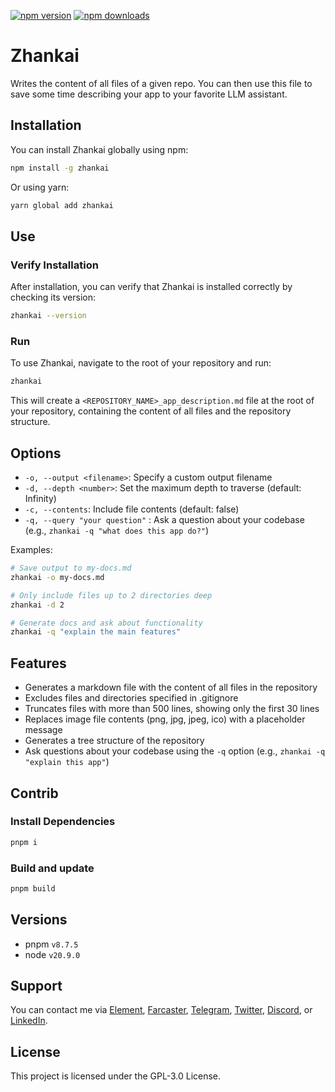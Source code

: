 [![npm version](https://img.shields.io/npm/v/zhankai.svg)](https://www.npmjs.com/package/zhankai)
[![npm downloads](https://img.shields.io/npm/dm/zhankai.svg)](https://www.npmjs.com/package/zhankai)

# Zhankai

Writes the content of all files of a given repo. You can then use this file to save some time describing your app to your favorite LLM assistant. 

## Installation

You can install Zhankai globally using npm:

```bash
npm install -g zhankai
```

Or using yarn:

```bash
yarn global add zhankai
```

## Use

### Verify Installation

After installation, you can verify that Zhankai is installed correctly by checking its version:

```bash
zhankai --version
```

### Run

To use Zhankai, navigate to the root of your repository and run:

```bash
zhankai
```

This will create a `<REPOSITORY_NAME>_app_description.md` file at the root of your repository, containing the content of all files and the repository structure.

## Options

- `-o, --output <filename>`: Specify a custom output filename
- `-d, --depth <number>`: Set the maximum depth to traverse (default: Infinity)
- `-c, --contents`: Include file contents (default: false)
- `-q, --query "your question"` : Ask a question about your codebase (e.g., `zhankai -q "what does this app do?"`)

Examples:

```bash
# Save output to my-docs.md
zhankai -o my-docs.md

# Only include files up to 2 directories deep
zhankai -d 2

# Generate docs and ask about functionality
zhankai -q "explain the main features"
```

## Features

- Generates a markdown file with the content of all files in the repository
- Excludes files and directories specified in .gitignore
- Truncates files with more than 500 lines, showing only the first 30 lines
- Replaces image file contents (png, jpg, jpeg, ico) with a placeholder message
- Generates a tree structure of the repository
- Ask questions about your codebase using the `-q` option (e.g., `zhankai -q "explain this app"`)

## Contrib

### Install Dependencies

```bash
pnpm i
```

### Build and update

```bash
pnpm build
```

## Versions

- pnpm `v8.7.5`
- node `v20.9.0`

## Support

You can contact me via [Element](https://matrix.to/#/@julienbrg:matrix.org), [Farcaster](https://warpcast.com/julien-), [Telegram](https://t.me/julienbrg), [Twitter](https://twitter.com/julienbrg), [Discord](https://discordapp.com/users/julienbrg), or [LinkedIn](https://www.linkedin.com/in/julienberanger/).

## License

This project is licensed under the GPL-3.0 License.